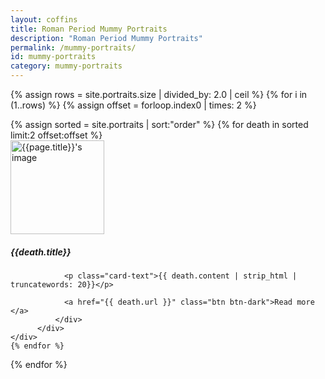 ```yaml
---
layout: coffins
title: Roman Period Mummy Portraits
description: "Roman Period Mummy Portraits"
permalink: /mummy-portraits/
id: mummy-portraits
category: mummy-portraits
---
```

{% assign rows = site.portraits.size | divided_by: 2.0 | ceil %}
{% for i in (1..rows) %}
  {% assign offset = forloop.index0 | times: 2 %}
  <div class="row">
  {% assign sorted = site.portraits | sort:"order" %}
  {% for death in sorted limit:2 offset:offset %}
     <div class="col-md-6 mt-3">
          <div class="card h-100">
              <div class="card-body">
              <img class="align-self-center mr-3 rounded-circle float-end thumb-post" src="{{death.image}}"
                             alt="{{page.title}}'s image" height="150" width="150">
                <h5 class="card-title">{{death.title}} </h5>

                <p class="card-text">{{ death.content | strip_html | truncatewords: 20}}</p>

                <a href="{{ death.url }}" class="btn btn-dark">Read more </a>
              </div>
          </div>
    </div>
    {% endfor %}
  </div>
{% endfor %}
